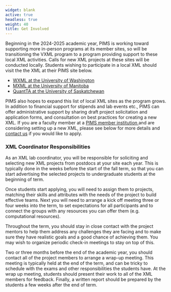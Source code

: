 ```yaml
---
widget: blank
active: true
headless: true
weight: 40
title: Get Involved
---
```


Beginning in the 2024-2025 academic year, PIMS is working toward supporting more
in-person programs at its member sites, so will be transitioning the VXML
program to a program providing support to these local XML activities. Calls for
new XML projects at these sites will be conducted locally. Students wishing to
participate in a local XML should visit the the XML at their PIMS site below.

  * [WXML at the University of Washington <i class="fa fa-external-link"></i>](https://wxml.math.washington.edu/)
  * [MXML at the University of
    Manitoba <i class="fa fa-external-link"></i>](https://sites.google.com/view/mxml/home)
  * [QuantTA at the University of
    Saskatchewan <i class="fa fa-external-link"></i>](https://artsandscience.usask.ca/quanta/)


PIMS also hopes to expand this list of local XML sites as the program grows. In
addition to financial support for stipends and lab events etc., PIMS can offer
administrative support by sharing draft project solicitation and application
forms, and consultation on best practices for creating a new XML. If you are a
faculty member at a [PIMS member
institution <i class="fa fa-external-link"></i>](https://www.pims.math.ca/pims-sites) and are considering setting up
a new XML, please see below for more details and [contact
us](#contact) if you would like to apply.

### XML Coordinator Responsibilities
As an XML lab coordinator, you will be responsible for soliciting and selecting
new XML projects from postdocs at your site each year. This is typically done in
the weeks before the start of the fall term, so that you can start advertising
the selected projects to undergraduate students at the beginning of term.

Once students start applying, you will need to assign them to projects, matching
their skills and attributes with the needs of the project to build effective
teams. Next you will need to arrange a kick off meeting three or four weeks into
the term, to set expectations for all participants and to connect the groups
with any resources you can offer them (e.g. computational resources).

Throughout the term, you should stay in close contact with the project mentors
to help them address any challenges they are facing and to make sure they have
realistic goals and a good chance of achieving them. You may wish to organize
periodic check-in meetings to stay on top of this.

Two or three months before the end of the academic year, you should contact all
of the project members to arrange a wrap-up meeting. This meeting is typically
held at the end of the term, and can be tricky to schedule with the exams and
other responsibilities the students have. At the wrap up meeting, students
should present their work to all of the XML members for feedback. Finally, a
written report should be prepared by the students a few weeks after the end of
term.

